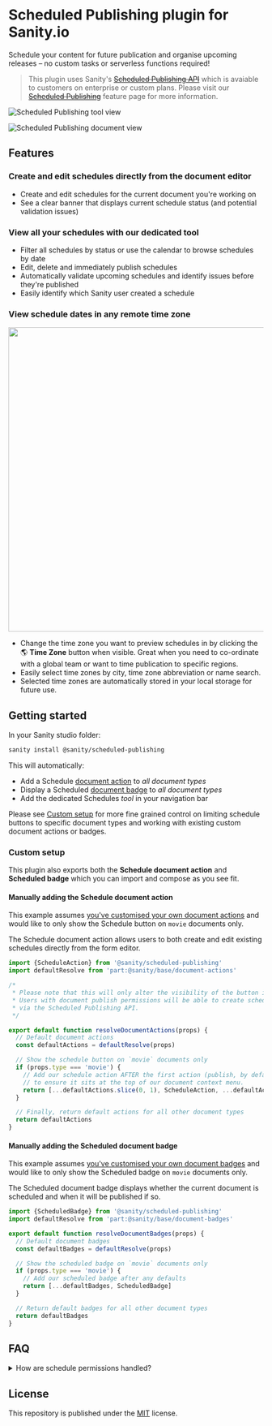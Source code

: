 # Scheduled Publishing plugin for Sanity.io

Schedule your content for future publication and organise upcoming releases – no custom tasks or serverless functions required!

> This plugin uses Sanity's ~~[Scheduled Publishing API][scheduled-publishing-api]~~ which is avaiable to customers on enterprise or custom plans. Please visit our ~~[Scheduled Publishing][scheduled-publishing]~~ feature page for more information.

![Scheduled Publishing tool view](https://user-images.githubusercontent.com/209129/159479829-a3072b0f-1c32-4f96-9fb9-1b7614ab0eb1.png)

![Scheduled Publishing document view](https://user-images.githubusercontent.com/209129/159463180-703d557a-cfe6-4ff0-970f-b33eea048e87.png)

## Features

### Create and edit schedules directly from the document editor

- Create and edit schedules for the current document you're working on
- See a clear banner that displays current schedule status (and potential validation issues)

### View all your schedules with our dedicated tool

- Filter all schedules by status or use the calendar to browse schedules by date
- Edit, delete and immediately publish schedules
- Automatically validate upcoming schedules and identify issues before they're published
- Easily identify which Sanity user created a schedule

### View schedule dates in any remote time zone

<img src="https://user-images.githubusercontent.com/209129/159458620-ce6b8112-c19a-4c24-a2d5-f79798d1e6f7.png" width="600" />

- Change the time zone you want to preview schedules in by clicking the 🌎 **Time Zone** button when visible. Great when you need to co-ordinate with a global team or want to time publication to specific regions.
- Easily select time zones by city, time zone abbreviation or name search.
- Selected time zones are automatically stored in your local storage for future use.

## Getting started

In your Sanity studio folder:

```sh
sanity install @sanity/scheduled-publishing
```

This will automatically:

- Add a Schedule [document action][document-actions] to _all document types_
- Display a Scheduled [document badge][document-badges] to _all document types_
- Add the dedicated Schedules _tool_ in your navigation bar

Please see [Custom setup](#custom-setup) for more fine grained control on limiting schedule buttons to specific document types and working with existing custom document actions or badges.

### Custom setup

This plugin also exports both the **Schedule document action** and **Scheduled badge** which you can import and compose as you see fit.

#### Manually adding the Schedule document action

This example assumes [you've customised your own document actions][document-actions] and would like to only show the Schedule button on `movie` documents only.

The Schedule document action allows users to both create and edit existing schedules directly from the form editor.

```js
import {ScheduleAction} from '@sanity/scheduled-publishing'
import defaultResolve from 'part:@sanity/base/document-actions'

/*
 * Please note that this will only alter the visibility of the button in the studio.
 * Users with document publish permissions will be able to create schedules directly
 * via the Scheduled Publishing API.
 */

export default function resolveDocumentActions(props) {
  // Default document actions
  const defaultActions = defaultResolve(props)

  // Show the schedule button on `movie` documents only
  if (props.type === 'movie') {
    // Add our schedule action AFTER the first action (publish, by default)
    // to ensure it sits at the top of our document context menu.
    return [...defaultActions.slice(0, 1), ScheduleAction, ...defaultActions.slice(1)]
  }

  // Finally, return default actions for all other document types
  return defaultActions
}
```

#### Manually adding the Scheduled document badge

This example assumes [you've customised your own document badges][document-badges] and would like to only show the Scheduled badge on `movie` documents only.

The Scheduled document badge displays whether the current document is scheduled and when it will be published if so.

```js
import {ScheduledBadge} from '@sanity/scheduled-publishing'
import defaultResolve from 'part:@sanity/base/document-badges'

export default function resolveDocumentBadges(props) {
  // Default document badges
  const defaultBadges = defaultResolve(props)

  // Show the scheduled badge on `movie` documents only
  if (props.type === 'movie') {
    // Add our scheduled badge after any defaults
    return [...defaultBadges, ScheduledBadge]
  }

  // Return default badges for all other document types
  return defaultBadges
}
```

## FAQ

<details>
<summary>How are schedule permissions handled?</summary>

- If you have `publish` access to a document, you'll be able to create, edit or delete any schedule linked to it.
- All schedules are viewable by all project users.

</details>

## License

This repository is published under the [MIT](LICENSE) license.

[document-actions]: https://www.sanity.io/docs/document-actions
[document-badges]: https://www.sanity.io/docs/custom-document-badges
[scheduled-publishing]: https://sanity.io
[scheduled-publishing-api]: https://sanity.io
